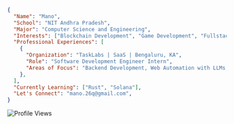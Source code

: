 ```json
{
  "Name": "Mano",
  "School": "NIT Andhra Pradesh",
  "Major": "Computer Science and Engineering",
  "Interests": ["Blockchain Development", "Game Development", "Fullstack Development"],
  "Professional Experiences": [
    {
      "Organization": "TaskLabs | SaaS | Bengaluru, KA",
      "Role": "Software Development Engineer Intern",
      "Areas of Focus": "Backend Development, Web Automation with LLMs, Chrome Extension",
    },
  ],
  "Currently Learning": ["Rust", "Solana"],
  "Let's Connect": "mano.26q@gmail.com",
}
```

<!-- <a href="https://www.buymeacoffee.com/mano26" rel=noreferrer target="_blank">buy me a coffee</a> -->

<img alt="Profile Views" src="https://komarev.com/ghpvc/?username=Mano-08&color=brightgreen&label=Profile+Views" />

<!--<div align="center">
  <a href="https://holopin.io/mano26"><img src="https://holopin.me/@mano26" /></a>
</div>-->
